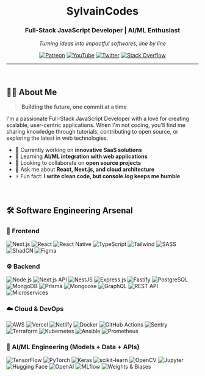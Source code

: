 <div align="center">

#  SylvainCodes
### Full-Stack JavaScript Developer | AI/ML Enthusiast

*Turning ideas into impactful softwares, line by line*

[![Patreon](https://img.shields.io/badge/Support-Patreon-FF424D?style=for-the-badge&logo=patreon&logoColor=white)](https://www.patreon.com/sylvaincodes)
[![YouTube](https://img.shields.io/badge/YouTube-FF0000?style=for-the-badge&logo=youtube&logoColor=white)](https://www.youtube.com/@sylvaincodes593)
[![Twitter](https://img.shields.io/badge/Twitter-1DA1F2?style=for-the-badge&logo=x&logoColor=white)](https://twitter.com/sylvaincodes)
[![Stack Overflow](https://img.shields.io/badge/Stack_Overflow-FE7A16?style=for-the-badge&logo=stack-overflow&logoColor=white)](https://stackoverflow.com/users/20458049/sylvain-codes)

</div>

---

<br>

## 👨‍💻 About Me

> **Building the future, one commit at a time**

I'm a passionate Full-Stack JavaScript Developer with a love for creating scalable, user-centric applications. When I'm not coding, you'll find me sharing knowledge through tutorials, contributing to open source, or exploring the latest in web technologies.

- 🔭 Currently working on **innovative SaaS solutions**
- 🌱 Learning **AI/ML integration with web applications**
- 👯 Looking to collaborate on **open source projects**
- 💬 Ask me about **React, Next.js, and cloud architecture**
- ⚡ Fun fact: **I write clean code, but console.log keeps me humble**
<br>


## 🛠️ Software Engineering Arsenal

### 🎨 Frontend
![Next.js](https://img.shields.io/badge/Next.js-000000?style=flat-square&logo=next.js&logoColor=white) 
![React](https://img.shields.io/badge/React-20232A?style=flat-square&logo=react&logoColor=61DAFB) 
![React Native](https://img.shields.io/badge/React_Native-20232A?style=flat-square&logo=react&logoColor=61DAFB) 
![TypeScript](https://img.shields.io/badge/TypeScript-007ACC?style=flat-square&logo=typescript&logoColor=white) 
![Tailwind](https://img.shields.io/badge/Tailwind_CSS-38B2AC?style=flat-square&logo=tailwind-css&logoColor=white) 
![SASS](https://img.shields.io/badge/Sass-CC6699?style=flat-square&logo=sass&logoColor=white) 
![ShadCN](https://img.shields.io/badge/ShadCN-000000?style=flat-square&logo=shadcnui&logoColor=white) 
![Figma](https://img.shields.io/badge/Figma-F24E1E?style=flat-square&logo=figma&logoColor=white)


### ⚙️ Backend

![Node.js](https://img.shields.io/badge/Node.js-43853D?style=flat-square&logo=node.js&logoColor=white) 
![Next.js API](https://img.shields.io/badge/Next.js_API-000000?style=flat-square&logo=next.js&logoColor=white) 
![NestJS](https://img.shields.io/badge/NestJS-E0234E?style=flat-square&logo=nestjs&logoColor=white) 
![Express.js](https://img.shields.io/badge/Express.js-000000?style=flat-square&logo=express&logoColor=white) 
![Fastify](https://img.shields.io/badge/Fastify-20232A?style=flat-square&logo=fastify&logoColor=white) 
![PostgreSQL](https://img.shields.io/badge/PostgreSQL-316192?style=flat-square&logo=postgresql&logoColor=white) 
![MongoDB](https://img.shields.io/badge/MongoDB-4EA94B?style=flat-square&logo=mongodb&logoColor=white) 
![Prisma](https://img.shields.io/badge/Prisma-2D3748?style=flat-square&logo=prisma&logoColor=white) 
![Mongoose](https://img.shields.io/badge/Mongoose-880000?style=flat-square&logo=mongoose&logoColor=white) 
![GraphQL](https://img.shields.io/badge/GraphQL-E10098?style=flat-square&logo=graphql&logoColor=white) 
![REST API](https://img.shields.io/badge/REST_API-02569B?style=flat-square&logo=swagger&logoColor=white) 
![Microservices](https://img.shields.io/badge/Microservices-FF6F00?style=flat-square&logo=microgenetics&logoColor=white)


### ☁️ Cloud & DevOps

![AWS](https://img.shields.io/badge/AWS-232F3E?style=flat-square&logo=amazon-aws&logoColor=white) 
![Vercel](https://img.shields.io/badge/Vercel-000000?style=flat-square&logo=vercel&logoColor=white) 
![Netlify](https://img.shields.io/badge/Netlify-00C7B7?style=flat-square&logo=netlify&logoColor=white) 
![Docker](https://img.shields.io/badge/Docker-2496ED?style=flat-square&logo=docker&logoColor=white) 
![GitHub Actions](https://img.shields.io/badge/GitHub_Actions-2088FF?style=flat-square&logo=github-actions&logoColor=white) 
![Sentry](https://img.shields.io/badge/Sentry-1E1E1E?style=flat-square&logo=sentry&logoColor=white) 
![Terraform](https://img.shields.io/badge/Terraform-7B42BC?style=flat-square&logo=terraform&logoColor=white) 
![Kubernetes](https://img.shields.io/badge/Kubernetes-326CE5?style=flat-square&logo=kubernetes&logoColor=white) 
![Ansible](https://img.shields.io/badge/Ansible-EE0000?style=flat-square&logo=ansible&logoColor=white) 
![Prometheus](https://img.shields.io/badge/Prometheus-DD0000?style=flat-square&logo=prometheus&logoColor=white)


### 🤖 AI/ML Engineering (Models + Data + APIs)

![TensorFlow](https://img.shields.io/badge/TensorFlow-FF6F00?style=flat-square&logo=tensorflow&logoColor=white) 
![PyTorch](https://img.shields.io/badge/PyTorch-EE4C2C?style=flat-square&logo=pytorch&logoColor=white) 
![Keras](https://img.shields.io/badge/Keras-D00000?style=flat-square&logo=keras&logoColor=white) 
![scikit-learn](https://img.shields.io/badge/scikit--learn-F7931E?style=flat-square&logo=scikit-learn&logoColor=white) 
![OpenCV](https://img.shields.io/badge/OpenCV-5C3EE8?style=flat-square&logo=opencv&logoColor=white) 
![Jupyter](https://img.shields.io/badge/Jupyter-F37626?style=flat-square&logo=jupyter&logoColor=white) 
![Hugging Face](https://img.shields.io/badge/Hugging_Face-FF9900?style=flat-square&logo=huggingface&logoColor=white) 
![OpenAI](https://img.shields.io/badge/OpenAI-412991?style=flat-square&logo=openai&logoColor=white) 
![MLflow](https://img.shields.io/badge/MLflow-0F1010?style=flat-square&logo=mlflow&logoColor=white) 
![Weights & Biases](https://img.shields.io/badge/Weights_&_Biases-FF5C00?style=flat-square&logo=wandb&logoColor=white)

<br>


<div align="center">

</div>


</div>
